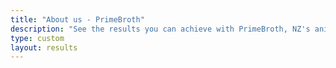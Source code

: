 ```yaml
---
title: "About us - PrimeBroth"
description: "See the results you can achieve with PrimeBroth, NZ's animal based wellness drink. Hear from real customers"
type: custom
layout: results
---
```




